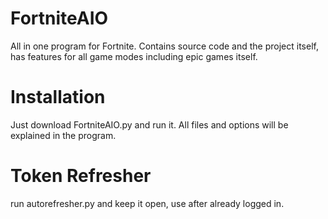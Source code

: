 # FortniteAIO
All in one program for Fortnite. Contains source code and the project itself, has features for all game modes including epic games itself.

# Installation
Just download FortniteAIO.py and run it. All files and options will be explained in the program.

# Token Refresher
run autorefresher.py and keep it open, use after already logged in.
